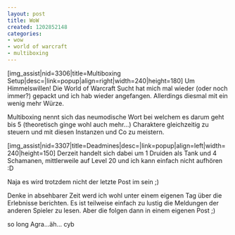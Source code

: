 ```yaml
---
layout: post
title: WoW
created: 1202852148
categories:
- wow
- world of warcraft
- multiboxing
---
```

[img_assist|nid=3306|title=Multiboxing Setup|desc=|link=popup|align=right|width=240|height=180]
Um Himmelswillen!
Die World of Warcraft Sucht hat mich mal wieder (oder noch immer?) gepackt und ich hab wieder angefangen. Allerdings diesmal mit ein wenig mehr Würze.

Multiboxing nennt sich das neumodische Wort bei welchem es darum geht bis 5 (theoretisch ginge wohl auch mehr...) Charaktere gleichzeitig zu steuern und mit diesen Instanzen und Co zu meistern.

[img_assist|nid=3307|title=Deadmines|desc=|link=popup|align=left|width=240|height=150]
Derzeit handelt sich dabei um 1 Druiden als Tank und 4 Schamanen, mittlerweile auf Level 20 und ich kann einfach nicht aufhören :D

Naja es wird trotzdem nicht der letzte Post im sein ;)

Denke in absehbarer Zeit werd ich wohl unter einem eigenen Tag über die Erlebnisse berichten. Es ist teilweise einfach zu lustig die Meldungen der anderen Spieler zu lesen.
Aber die folgen dann in einem eigenen Post ;)

so long
Agra...äh... cyb 
